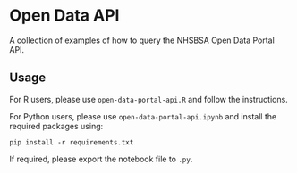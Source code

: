 # Open Data API
A collection of examples of how to query the NHSBSA Open Data Portal API.

## Usage
For R users, please use `open-data-portal-api.R` and follow the instructions.

For Python users, please use `open-data-portal-api.ipynb` and install the
required packages using:
```
pip install -r requirements.txt
```
If required, please export the notebook file to `.py`.
